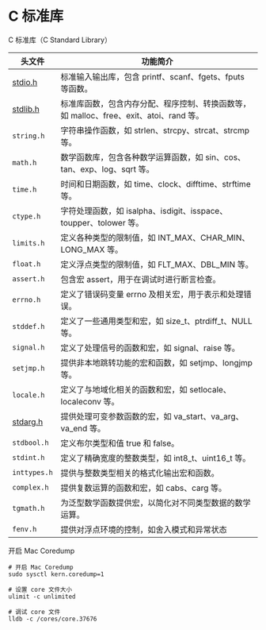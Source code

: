 # C 标准库

C 标准库（C Standard Library）

|头文件 | 功能简介
|-|-
| [stdio.h](stdio.h.md) | 标准输入输出库，包含 printf、scanf、fgets、fputs 等函数。
| [stdlib.h](stdlib.h.md) | 标准库函数，包含内存分配、程序控制、转换函数等，如 malloc、free、exit、atoi、rand 等。
| `string.h` | 字符串操作函数，如 strlen、strcpy、strcat、strcmp 等。
| `math.h` | 数学函数库，包含各种数学运算函数，如 sin、cos、tan、exp、log、sqrt 等。
| `time.h` | 时间和日期函数，如 time、clock、difftime、strftime 等。
| `ctype.h` | 字符处理函数，如 isalpha、isdigit、isspace、toupper、tolower 等。
| `limits.h` | 定义各种类型的限制值，如 INT_MAX、CHAR_MIN、LONG_MAX 等。
| `float.h` | 定义浮点类型的限制值，如 FLT_MAX、DBL_MIN 等。
| `assert.h` | 包含宏 assert，用于在调试时进行断言检查。
| `errno.h` | 定义了错误码变量 errno 及相关宏，用于表示和处理错误。
| `stddef.h` | 定义了一些通用类型和宏，如 size_t、ptrdiff_t、NULL 等。
| `signal.h` | 定义了处理信号的函数和宏，如 signal、raise 等。
| `setjmp.h` | 提供非本地跳转功能的宏和函数，如 setjmp、longjmp 等。
| `locale.h` | 定义了与地域化相关的函数和宏，如 setlocale、localeconv 等。
| [stdarg.h](stdarg.h.md) | 提供处理可变参数函数的宏，如 va_start、va_arg、va_end 等。
| `stdbool.h` | 定义布尔类型和值 true 和 false。
| `stdint.h` | 定义了精确宽度的整数类型，如 int8_t、uint16_t 等。
| `inttypes.h` | 提供与整数类型相关的格式化输出宏和函数。
| `complex.h` | 提供复数运算的函数和宏，如 cabs、carg 等。
| `tgmath.h` | 为泛型数学函数提供宏，以简化对不同类型数据的数学运算。
| `fenv.h` | 提供对浮点环境的控制，如舍入模式和异常状态

开启 Mac Coredump

```shell
# 开启 Mac Coredump
sudo sysctl kern.coredump=1

# 设置 core 文件大小
ulimit -c unlimited

# 调试 core 文件
lldb -c /cores/core.37676
```
